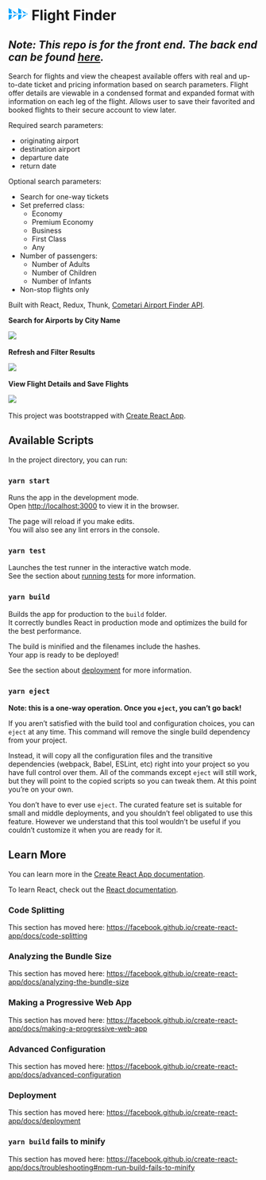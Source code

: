 <h1><img src="public/flight-finder-logo-cutout.png" alt="flight finder logo" width="40" height="25">&nbsp;Flight Finder</h1>
<!-- ![](public/flight-finder-logo-and-text-cutout.png) -->

## *Note: This repo is for the front end. The back end can be found [here](https://github.com/BenMiriello/flight-finder-api).*

Search for flights and view the cheapest available offers with real and up-to-date ticket and pricing information based on search parameters. Flight offer details are viewable in a condensed format and expanded format with information on each leg of the flight. Allows user to save their favorited and booked flights to their secure account to view later.

Required search parameters: 
* originating airport
* destination airport
* departure date
* return date

Optional search parameters: 
* Search for one-way tickets
* Set preferred class:
  * Economy
  * Premium Economy
  * Business
  * First Class
  * Any
* Number of passengers:
  * Number of Adults
  * Number of Children
  * Number of Infants
* Non-stop flights only

Built with React, Redux, Thunk, [Cometari Airport Finder API](https://www.cometari.com/applications/airport-finder).

**Search for Airports by City Name**

![](demos/FlightFinderSearchClip.gif)

**Refresh and Filter Results**

![](demos/FlightFinderRefreshAndFilterClip.gif)

**View Flight Details and Save Flights**

![](demos/FlightFinderFlightCardClip.gif)

This project was bootstrapped with [Create React App](https://github.com/facebook/create-react-app).

## Available Scripts

In the project directory, you can run:

### `yarn start`

Runs the app in the development mode.<br />
Open [http://localhost:3000](http://localhost:3000) to view it in the browser.

The page will reload if you make edits.<br />
You will also see any lint errors in the console.

### `yarn test`

Launches the test runner in the interactive watch mode.<br />
See the section about [running tests](https://facebook.github.io/create-react-app/docs/running-tests) for more information.

### `yarn build`

Builds the app for production to the `build` folder.<br />
It correctly bundles React in production mode and optimizes the build for the best performance.

The build is minified and the filenames include the hashes.<br />
Your app is ready to be deployed!

See the section about [deployment](https://facebook.github.io/create-react-app/docs/deployment) for more information.

### `yarn eject`

**Note: this is a one-way operation. Once you `eject`, you can’t go back!**

If you aren’t satisfied with the build tool and configuration choices, you can `eject` at any time. This command will remove the single build dependency from your project.

Instead, it will copy all the configuration files and the transitive dependencies (webpack, Babel, ESLint, etc) right into your project so you have full control over them. All of the commands except `eject` will still work, but they will point to the copied scripts so you can tweak them. At this point you’re on your own.

You don’t have to ever use `eject`. The curated feature set is suitable for small and middle deployments, and you shouldn’t feel obligated to use this feature. However we understand that this tool wouldn’t be useful if you couldn’t customize it when you are ready for it.

## Learn More

You can learn more in the [Create React App documentation](https://facebook.github.io/create-react-app/docs/getting-started).

To learn React, check out the [React documentation](https://reactjs.org/).

### Code Splitting

This section has moved here: https://facebook.github.io/create-react-app/docs/code-splitting

### Analyzing the Bundle Size

This section has moved here: https://facebook.github.io/create-react-app/docs/analyzing-the-bundle-size

### Making a Progressive Web App

This section has moved here: https://facebook.github.io/create-react-app/docs/making-a-progressive-web-app

### Advanced Configuration

This section has moved here: https://facebook.github.io/create-react-app/docs/advanced-configuration

### Deployment

This section has moved here: https://facebook.github.io/create-react-app/docs/deployment

### `yarn build` fails to minify

This section has moved here: https://facebook.github.io/create-react-app/docs/troubleshooting#npm-run-build-fails-to-minify

